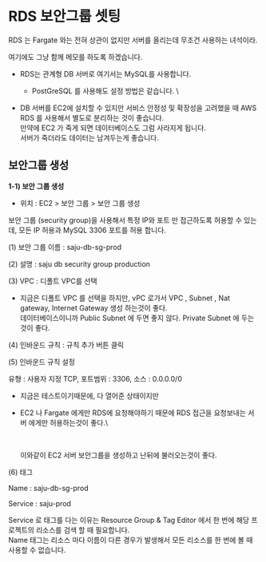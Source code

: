 # RDS 보안그룹 셋팅

RDS 는 Fargate 와는 전혀 상관이 없지만 서버를 올리는데 무조건 사용하는 녀석이라.

여기에도 그냥 함께 메모를 하도록 하겠습니다.

* RDS는 관계형 DB 서버로 여기서는 MySQL를 사용합니다.
  * PostGreSQL 를 사용해도 설정 방법은 같습니다. \

* DB 서버를 EC2에 설치할 수 있지만 서비스 안정성 및 확장성을 고려했을 때 AWS RDS 를 사용해서 별도로 분리하는 것이 좋습니다.\
  만약에 EC2 가 죽게 되면 데이터베이스도 그럼 사라지게 됩니다. \
  서버가 죽더라도 데이터는 남겨두는게 좋습니다.



## 보안그룹 생성

**1-1) 보안 그룹 생성**

* 위치 : EC2 > 보안 그룹 > 보안 그룹 생성

보안 그룹 (security group)을 사용해서 특정 IP와 포트 만 접근하도록 허용할 수 있는데, 모든 IP 허용과 MySQL 3306 포트를 허용 합니다.

(1) 보안 그룹 이름 : saju-db-sg-prod

&#x20;

(2) 설명 : saju db security group production

&#x20;

(3) VPC : 디폴트 VPC를 선택

* 지금은 디폴트 VPC 를 선택을 하지만, vPC 로가서 VPC , Subnet , Nat gateway, Internet Gateway 생성 하는것이 좋다. \
  데이터베이스이니까 Public Subnet 에 두면 좋지 않다. Private Subnet 에 두는것이 좋다.

(4) 인바운드 규칙 : 규칙 추가 버튼 클릭&#x20;

&#x20;

(5) 인바운드 규칙 설정

유형 : 사용자 지정 TCP, 포트범위 : 3306, 소스 : 0.0.0.0/0

* 지금은 테스트이기때문에, 다 열어준 상태이지만&#x20;
*   EC2 나 Fargate 에게만 RDS에 요청해야하기 때문에 RDS 접근을 요청보내는 서버 에게만 허용하는것이 좋다.\


    <figure><img src="../../../.gitbook/assets/스크린샷 2023-12-23 오후 12.18.50.png" alt=""><figcaption></figcaption></figure>

    이와같이 EC2 서버 보안그룹을 생성하고 난뒤에 불러오는것이 좋다.

(6) 태그 &#x20;

Name : saju-db-sg-prod

Service : saju-prod

Service 로 태그를 다는 이유는 Resource Group & Tag Editor 에서 한 번에 해당 프로젝트의 리소스를 검색 할 때 필요합니다. \
Name 태그는 리소스 마다 이름이 다른 경우가 발생해서 모든 리소스를 한 번에 볼 때 사용할 수 없습니다.

<figure><img src="https://lh4.googleusercontent.com/tmers2BKc14PMESD0xILvgha1izJ-KWa3-L_-XL0vTfkamfTsHf_rADKMQ0nB9K4hrHAxty74NprTid1_4k39nPON3VVtP8koFS5iO6iF8DXVeabJyVKEWOSIZeKBz-qnksaU4xmQ_8oPf43z1N7VWnfZ-9UF2YeJUftqDza34uDrv54wN_DyxcQeQ" alt=""><figcaption></figcaption></figure>

<figure><img src="https://cdn.inflearn.com/public/files/courses/329624/units/129025/7d5847b9-676f-4b42-8cda-ab3fb4bca84c/blob" alt=""><figcaption></figcaption></figure>
